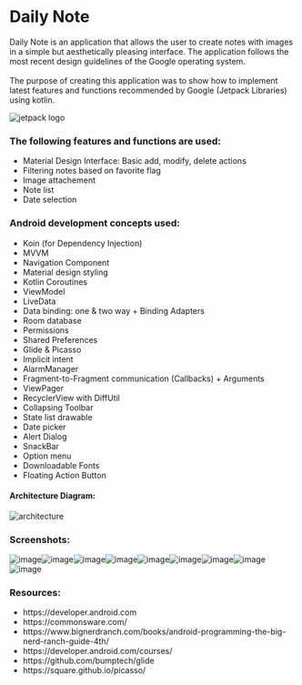 <h1>Daily Note</h1>
Daily Note is an application that allows the user to create notes with images in a simple but aesthetically pleasing interface.
The application follows the most recent design guidelines of the Google operating system.
<br></br>
The purpose of creating this application was to show how to implement latest features and functions recommended by Google (Jetpack Libraries) using kotlin.

![jetpack logo](https://user-images.githubusercontent.com/51857962/72215611-10ec9600-3569-11ea-9372-31e9a7832073.JPG)



<h3><b>The following features and functions are used:</b></h3>
<ul>
<li>Material Design Interface: Basic add, modify, delete actions</li>
<li>Filtering notes based on favorite flag</li>
<li>Image attachement</li>
<li>Note list</li>
<li>Date selection</li>
</ul>

<h3><b>Android development concepts used: </b></h3>
<ul>
<li>Koin (for Dependency Injection)</li>
<li>MVVM</li>
<li>Navigation Component</li>
<li>Material design styling</li>
<li>Kotlin Coroutines</li>
<li>ViewModel</li>
<li>LiveData</li>
<li>Data binding: one & two way + Binding Adapters</li>
<li>Room database</li>
<li>Permissions</li>
<li>Shared Preferences</li>
<li>Glide & Picasso</li>
<li>Implicit intent</li>
 <li>AlarmManager</li>
<li>Fragment-to-Fragment communication (Callbacks) + Arguments</li>
<li>ViewPager</li>
<li>RecyclerView with DiffUtil</li>
<li>Collapsing Toolbar</li>
<li>State list drawable</li>
<li>Date picker</li>
<li>Alert Dialog</li>
<li>SnackBar</li>
<li>Option menu</li>
<li>Downloadable Fonts</li>
 <li>Floating Action Button</li>
 </ul>



<h4>Architecture Diagram: </h4>

![architecture](https://user-images.githubusercontent.com/51857962/72215352-24e2c880-3566-11ea-8606-793a21df3f6c.JPG)

<h3>Screenshots: </h3>


 
![image](https://user-images.githubusercontent.com/51857962/72696073-08124a80-3b8f-11ea-862a-75dd12c376fb.png)![image](https://user-images.githubusercontent.com/51857962/72696114-27a97300-3b8f-11ea-9e02-ec2e3259c14b.png)![image](https://user-images.githubusercontent.com/51857962/72696142-43147e00-3b8f-11ea-81a4-10fd574c4fc4.png)![image](https://user-images.githubusercontent.com/51857962/72696165-59223e80-3b8f-11ea-924c-c73ee51a62f3.png)![image](https://user-images.githubusercontent.com/51857962/72696272-ad2d2300-3b8f-11ea-9e1e-20f1da37b106.png)![image](https://user-images.githubusercontent.com/51857962/72696336-dea5ee80-3b8f-11ea-81b7-7054974ddc79.png)![image](https://user-images.githubusercontent.com/51857962/72696352-f2515500-3b8f-11ea-8d27-49aef404df90.png)![image](https://user-images.githubusercontent.com/51857962/72696377-05642500-3b90-11ea-928f-f640d131025c.png)![image](https://user-images.githubusercontent.com/51857962/72696408-22005d00-3b90-11ea-98e3-bafab8b0103e.png)






<h3>Resources: </h3>
<ul>
<li>https://developer.android.com</li>
<li>https://commonsware.com/</li>
<li>https://www.bignerdranch.com/books/android-programming-the-big-nerd-ranch-guide-4th/</li>
<li>https://developer.android.com/courses/</li>
<li>https://github.com/bumptech/glide</li>
<li>https://square.github.io/picasso/</li>
</ul>
